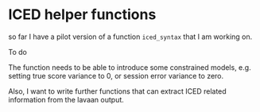 # ICED helper functions

so far I have a pilot version of a function `iced_syntax` that I am working on.


To do

The function needs to be able to introduce some constrained models, e.g. setting true score variance to 0, or session error variance to zero. 

Also, I want to write further functions that can extract ICED related information from the lavaan output.


